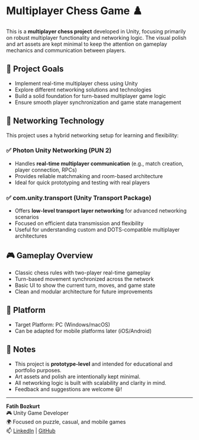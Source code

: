 # Multiplayer Chess Game ♟️

This is a **multiplayer chess project** developed in Unity, focusing primarily on robust multiplayer functionality and networking logic. The visual polish and art assets are kept minimal to keep the attention on gameplay mechanics and communication between players.

## 🎯 Project Goals

- Implement real-time multiplayer chess using Unity
- Explore different networking solutions and technologies
- Build a solid foundation for turn-based multiplayer game logic
- Ensure smooth player synchronization and game state management

## 🔌 Networking Technology

This project uses a hybrid networking setup for learning and flexibility:

### ✅ Photon Unity Networking (PUN 2)
- Handles **real-time multiplayer communication** (e.g., match creation, player connection, RPCs)
- Provides reliable matchmaking and room-based architecture
- Ideal for quick prototyping and testing with real players

### ✅ com.unity.transport (Unity Transport Package)
- Offers **low-level transport layer networking** for advanced networking scenarios
- Focused on efficient data transmission and flexibility
- Useful for understanding custom and DOTS-compatible multiplayer architectures

## 🎮 Gameplay Overview

- Classic chess rules with two-player real-time gameplay
- Turn-based movement synchronized across the network
- Basic UI to show the current turn, moves, and game state
- Clean and modular architecture for future improvements

## 📱 Platform

- Target Platform: PC (Windows/macOS)
- Can be adapted for mobile platforms later (iOS/Android)

## 📌 Notes

- This project is **prototype-level** and intended for educational and portfolio purposes.
- Art assets and polish are intentionally kept minimal.
- All networking logic is built with scalability and clarity in mind.
- Feedback and suggestions are welcome 😃!

---

**Fatih Bozkurt**  
🎮 Unity Game Developer  
🌍 Focused on puzzle, casual, and mobile games  
📫 [LinkedIn](https://www.linkedin.com/in/fatih-bozkurt-9bb915212) | [GitHub](https://github.com/fatihhbozkurtt)

